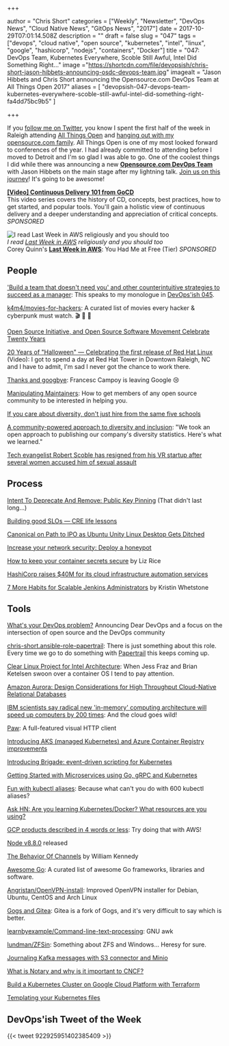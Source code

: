 +++

author = "Chris Short"
categories = ["Weekly", "Newsletter", "DevOps News", "Cloud Native News", "GitOps News", "2017"]
date = 2017-10-29T07:01:14.508Z
description = ""
draft = false
slug = "047"
tags = ["devops", "cloud native", "open source", "kubernetes", "intel", "linux", "google", "hashicorp", "nodejs", "containers", "Docker"]
title = "047: DevOps Team, Kubernetes Everywhere, Scoble Still Awful, Intel Did Something Right..."
image ="https://shortcdn.com/file/devopsish/chris-short-jason-hibbets-announcing-osdc-devops-team.jpg"
imagealt = "Jason Hibbets and Chris Short announcing the Opensource.com DevOps Team at All Things Open 2017"
aliases = [
    "devopsish-047-devops-team-kubernetes-everywhere-scoble-still-awful-intel-did-something-right-fa4dd75bc9b5"
]

+++

If you [follow me on Twitter](https://twitter.com/ChrisShort), you know I spent the first half of the week in Raleigh attending [All Things Open](https://allthingsopen.org/) and [hanging out with my opensource.com family](https://www.instagram.com/p/Bar4enlAXVV/?hl=en&taken-by=thechrisshort). All Things Open is one of my most looked forward to conferences of the year. I had already committed to attending before I moved to Detroit and I'm so glad I was able to go. One of the coolest things I did while there was announcing a new [**Opensource.com DevOps Team**](https://opensource.com/devops-team) with Jason Hibbets on the main stage after my lightning talk. [Join us on this journey](https://opensource.com/devops-team)! It's going to be awesome!

[**[Video] Continuous Delivery 101 from GoCD**](https://www.gocd.org/2017/07/13/introduction-continuous-delivery-101/?utm_campaign=CD_101_video&utm_medium=email&utm_source=devopsish&utm_content=cd_101_video&utm_term=)  
This video series covers the history of CD, concepts, best practices, how to get started, and popular tools. You'll gain a holistic view of continuous delivery and a deeper understanding and appreciation of critical concepts. *SPONSORED*

![I read [Last Week in AWS](https://ref.lastweekinaws.com/7h1z3x) religiously and you should too](/047/last-week-in-aws.png)  
*I read [Last Week in AWS](https://ref.lastweekinaws.com/7h1z3x) religiously and you should too*  
Corey Quinn's [**Last Week in AWS**](https://ref.lastweekinaws.com/7h1z3x): You Had Me at Free (Tier)
*SPONSORED*


## People

['Build a team that doesn't need you' and other counterintuitive strategies to succeed as a manager](https://blog.gitprime.com/counterintuitive-strategies-succeed-manager/): This speaks to my monologue in [DevOps'ish 045](/045/).

[k4m4/movies-for-hackers](https://github.com/k4m4/movies-for-hackers): A curated list of movies every hacker & cyberpunk must watch. 🎬 🎥 🍿

[Open Source Initiative, and Open Source Software Movement Celebrate Twenty Years](https://opensource.org/node/905)

[20 Years of "Halloween" — Celebrating the first release of Red Hat Linux](https://www.youtube.com/watch?v=hND9xISe7hY) (Video): I got to spend a day at Red Hat Tower in Downtown Raleigh, NC and I have to admit, I'm sad I never got the chance to work there.

[Thanks and googbye](https://campoy.cat/blog/googbye/): Francesc Campoy is leaving Google 😢

[Manipulating Maintainers](https://www.snoyman.com/blog/2017/10/manipulating-maintainers): How to get members of any open source community to be interested in helping you.

[If you care about diversity, don't just hire from the same five schools](http://blog.interviewing.io/if-you-care-about-diversity-you-should-stop-hiring-from-the-same-five-schools/)

[A community-powered approach to diversity and inclusion](https://opensource.com/open-organization/17/10/open-approach-diversity-inclusion): "We took an open approach to publishing our company's diversity statistics. Here's what we learned."

[Tech evangelist Robert Scoble has resigned from his VR startup after several women accused him of sexual assault](http://www.businessinsider.com/robert-scoble-resigned-from-his-vr-startup-after-sex-harassment-allegations-2017-10)

## Process

[Intent To Deprecate And Remove: Public Key Pinning](https://groups.google.com/a/chromium.org/forum/m/#!msg/blink-dev/he9tr7p3rZ8/eNMwKPmUBAAJ?hn) (That didn't last long...)

[Building good SLOs — CRE life lessons](https://cloudplatform.googleblog.com/2017/10/building-good-SLOs-CRE-life-lessons.html)

[Canonical on Path to IPO as Ubuntu Unity Linux Desktop Gets Ditched](http://www.eweek.com/enterprise-apps/canonical-on-path-to-ipo-as-ubuntu-unity-linux-desktop-gets-ditched)

[Increase your network security: Deploy a honeypot](https://www.networkworld.com/article/3234692/lan-wan/increase-your-network-security-deploy-a-honeypot.html)

[How to keep your container secrets secure](https://techbeacon.com/how-keep-your-container-secrets-secure) by Liz Rice

[HashiCorp raises $40M for its cloud infrastructure automation services](https://techcrunch.com/2017/10/24/hashicorp-raises-40m-for-its-cloud-infrastructure-automation-services/)

[7 More Habits for Scalable Jenkins Administrators](https://github.com/kwhetstone/ATO2017) by Kristin Whetstone

## Tools

[What's your DevOps problem?](https://opensource.com/article/17/10/dear-devops) Announcing Dear DevOps and a focus on the intersection of open source and the DevOps community

[chris-short.ansible-role-papertrail](https://galaxy.ansible.com/chris-short/ansible-role-papertrail/): There is just something about this role. Every time we go to do something with [Papertrail](https://papertrailapp.com/) this keeps coming up.

[Clear Linux Project for Intel Architecture](https://clearlinux.org/): When Jess Fraz and Brian Ketelsen swoon over a container OS I tend to pay attention.

[Amazon Aurora: Design Considerations for High Throughput Cloud-Native Relational Databases](http://www.allthingsdistributed.com/files/p1041-verbitski.pdf)

[IBM scientists say radical new 'in-memory' computing architecture will speed up computers by 200 times](http://www.kurzweilai.net/ibm-scientists-say-radical-new-in-memory-computing-architecture-will-speed-up-computers-by-200-times): And the cloud goes wild!

[Paw](https://paw.cloud/client): A full-featured visual HTTP client

[Introducing AKS (managed Kubernetes) and Azure Container Registry improvements](https://azure.microsoft.com/en-us/blog/introducing-azure-container-service-aks-managed-kubernetes-and-azure-container-registry-geo-replication/)

[Introducing Brigade: event-driven scripting for Kubernetes](https://open.microsoft.com/2017/10/23/announcing-brigade-event-driven-scripting-kubernetes/)

[Getting Started with Microservices using Go, gRPC and Kubernetes](https://outcrawl.com/getting-started-microservices-go-grpc-kubernetes/)

[Fun with kubectl aliases](https://ahmet.im/blog/kubectl-aliases/): Because what can't you do with 600 kubectl aliases?

[Ask HN: Are you learning Kubernetes/Docker? What resources are you using?](https://news.ycombinator.com/item?id=15549541)

[GCP products described in 4 words or less](https://medium.com/google-cloud/gcp-products-described-in-4-words-or-less-f3056550e595): Try doing that with AWS!

[Node v8.8.0](https://nodejs.org/en/blog/release/v8.8.0/) released

[The Behavior Of Channels](https://www.goinggo.net/2017/10/the-behavior-of-channels.html) by William Kennedy

[Awesome Go](https://awesome-go.com/): A curated list of awesome Go frameworks, libraries and software.

[Angristan/OpenVPN-install](https://github.com/Angristan/OpenVPN-install): Improved OpenVPN installer for Debian, Ubuntu, CentOS and Arch Linux

[Gogs and Gitea](http://jpmens.net/2017/10/25/gogs-and-gitea/): Gitea is a fork of Gogs, and it's very difficult to say which is better.

[learnbyexample/Command-line-text-processing](https://github.com/learnbyexample/Command-line-text-processing/blob/master/gnu_awk.md): GNU awk

[lundman/ZFSin](https://github.com/lundman/zfsin): Something about ZFS and Windows... Heresy for sure.

[Journaling Kafka messages with S3 connector and Minio](https://blog.minio.io/journaling-kafka-messages-with-s3-connector-and-minio-83651a51045d)

[What is Notary and why is it important to CNCF?](https://blog.docker.com/2017/10/notary-important-cncf/)

[Build a Kubernetes Cluster on Google Cloud Platform with Terraform](http://blog.adron.me/articles/terraform-kubernetes-gcp/)

[Templating your Kubernetes files](https://medium.com/@adambarreiro/templating-your-kubernetes-files-5bb8097706f7)

## DevOps'ish Tweet of the Week

{{< tweet 922925951402385409 >}}
